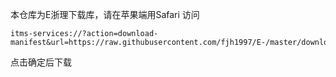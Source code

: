 本仓库为E浙理下载库，请在苹果端用Safari
访问
```
itms-services://?action=download-manifest&url=https://raw.githubusercontent.com/fjh1997/E-/master/downloadzstu.plist
```
点击确定后下载
